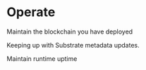 # Operate

Maintain the blockchain you have deployed

Keeping up with Substrate metadata updates.

Maintain runtime uptime
